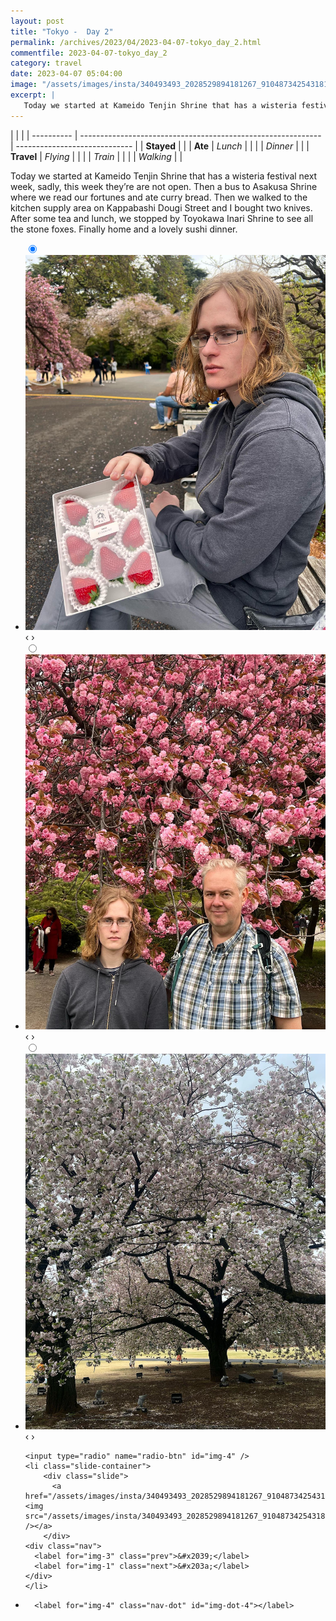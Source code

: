 ```yaml
---
layout: post
title: "Tokyo -  Day 2"
permalink: /archives/2023/04/2023-04-07-tokyo_day_2.html
commentfile: 2023-04-07-tokyo_day_2
category: travel
date: 2023-04-07 05:04:00
image: "/assets/images/insta/340493493_2028529894181267_9104873425431815869_n_17960127833288836.jpg"
excerpt: |
   Today we started at Kameido Tenjin Shrine that has a wisteria festival next week, sadly, this week they’re are not open. Then a bus to Asakusa Shrine where we read our fortunes and ate curry bread. Then we walked to the kitchen supply area on Kappabashi Dougi Street and I bought two knives. After some tea and lunch, we stopped by Toyokawa Inari Shrine to see all the stone foxes. Finally home and a lovely sushi dinner.
---
```


|            |                                                              |
| ---------- | ------------------------------------------------------------ | ----------------------------- |
| **Stayed** |  |
| **Ate**    | _Lunch_                                                      |          |
|            | _Dinner_                                                     |          |
| **Travel** | _Flying_                                                     |          |
|            | _Train_                                                      |          |
|            | _Walking_                                                    |          |


 Today we started at Kameido Tenjin Shrine that has a wisteria festival next week, sadly, this week they’re are not open. Then a bus to Asakusa Shrine where we read our fortunes and ate curry bread. Then we walked to the kitchen supply area on Kappabashi Dougi Street and I bought two knives. After some tea and lunch, we stopped by Toyokawa Inari Shrine to see all the stone foxes. Finally home and a lovely sushi dinner.


<ul class="slides">
    <input type="radio" name="radio-btn" id="img-1" checked="checked" />
    <li class="slide-container">
        <div class="slide">
          <a href="/assets/images/insta/339692453_909440813610693_8360106257193093435_n_17975215220019945.jpg"><img src="/assets/images/insta/339692453_909440813610693_8360106257193093435_n_17975215220019945.jpg" /></a>
        </div>
    <div class="nav">
      <label for="img-4" class="prev">&#x2039;</label>
      <label for="img-2" class="next">&#x203a;</label>
    </div>
    </li>
        <input type="radio" name="radio-btn" id="img-2"  />
    <li class="slide-container">
        <div class="slide">
          <a href="/assets/images/insta/339991610_3160954070863160_5801630805500370129_n_17886632957763156.jpg"><img src="/assets/images/insta/339991610_3160954070863160_5801630805500370129_n_17886632957763156.jpg" /></a>
        </div>
    <div class="nav">
      <label for="img-1" class="prev">&#x2039;</label>
      <label for="img-3" class="next">&#x203a;</label>
    </div>
    </li>
        <input type="radio" name="radio-btn" id="img-3"  />
    <li class="slide-container">
        <div class="slide">
          <a href="/assets/images/insta/339806453_1268701300401234_1867109157976813727_n_17882104283828238.jpg"><img src="/assets/images/insta/339806453_1268701300401234_1867109157976813727_n_17882104283828238.jpg" /></a>
        </div>
    <div class="nav">
      <label for="img-2" class="prev">&#x2039;</label>
      <label for="img-4" class="next">&#x203a;</label>
    </div>
    </li>
    
    <input type="radio" name="radio-btn" id="img-4" />
    <li class="slide-container">
        <div class="slide">
          <a href="/assets/images/insta/340493493_2028529894181267_9104873425431815869_n_17960127833288836.jpg"><img src="/assets/images/insta/340493493_2028529894181267_9104873425431815869_n_17960127833288836.jpg" /></a>
        </div>
    <div class="nav">
      <label for="img-3" class="prev">&#x2039;</label>
      <label for="img-1" class="next">&#x203a;</label>
    </div>
    </li>
			
<li class="nav-dots">
      <label for="img-1" class="nav-dot" id="img-dot-1"></label>
      <label for="img-2" class="nav-dot" id="img-dot-2"></label>
      <label for="img-3" class="nav-dot" id="img-dot-3"></label>

      <label for="img-4" class="nav-dot" id="img-dot-4"></label>

</li>
</ul>        
             

		